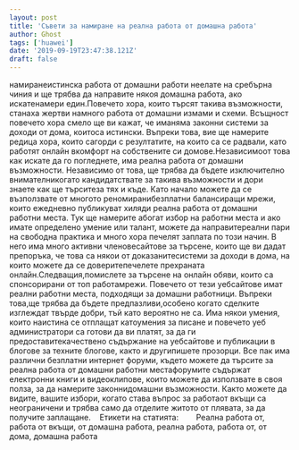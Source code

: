 ```yaml
---
layout: post
title: 'Съвети за намиране на реална работа от домашна работа'
author: Ghost
tags: ['huawei']
date: '2019-09-19T23:47:38.121Z'
draft: false
---
```


намиранеистинска работа от домашни работи неелате на сребърна чиния и ще трябва да направите някоя домашна работа, ако искатенамери един.Повечето хора, които търсят такива възможности, станаха жертви намного работа от домашни измами и схеми. Всъщност повечето хора смело ще ви кажат, че иманяма законни системи за доходи от дома, коитоса истински. Въпреки това, вие ще намерите редица хора, които сагорди с резултатите, на които са се радвали, като работят онлайн вкомфорт на собствените си домове.Независимоот това как искате да го погледнете, има реална работа от домашни възможности. Независимо от това, ще трябва да бъдете изключително внимателникогато кандидатствате за такива възможности и дори знаете как ще търситеза тях и къде. Като начало можете да се възползвате от многото реномиранибезплатни балансиращи мрежи, които ежедневно публикуват хиляди реална работа от домашни работни места. Тук ще намерите aбогат избор на работни места и ако имате определено умение или талант, можете да направитереални пари на свободна практика и много хора печелят заплата по този начин. В него има много активни членовесайтове за търсене, които ще ви дадат препоръка, че това са някои от доказанитесистеми за доходи в дома, на които можете да се доверитепечелете прехраната онлайн.Следващия,помислете за търсене на онлайн обяви, които са спонсорирани от топ работамрежи. Повечето от тези уебсайтове имат реални работни места, подходящи за домашни работници. Въпреки това,ще трябва да бъдете предпазливи,особено когато сделките изглеждат твърде добри, тъй като вероятно не са. Има някои умения, които наистина се отплащат катоумения за писане и повечето уеб администратори са готови да ви платят, за да ги предоставитекачествено съдържание на уебсайтове и публикации в блогове за техните блогове, както и другипишете прозорци. Все пак има различни безплатни интернет форуми, където можете да търсите за реална работа от домашни работни местафорумите съдържат електронни книги и видеоклипове, които можете да използвате в своя полза, за да намерите законнидомашни възможности. Както можете да видите, вашите избори, когато става въпрос за работаот вкъщи са неограничени и трябва само да отделите житото от плявата, за да получите заплащане.    Етикети на статията:        Реална работа от, работа от вкъщи, от домашна работа, реална работа, работа от, от дома, домашна работа
